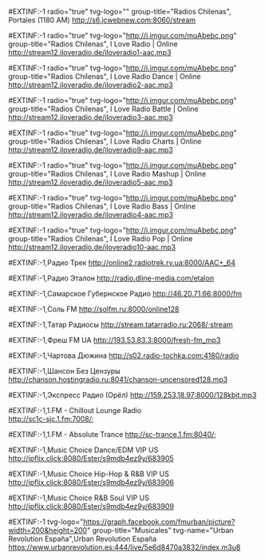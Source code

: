 



#EXTINF:-1 radio="true" tvg-logo="" group-title="Radios Chilenas", Portales (1180 AM)
http://s6.jcwebnew.com:8060/stream

#EXTINF:-1 radio="true" tvg-logo="http://i.imgur.com/muAbebc.png" group-title="Radios Chilenas", I Love Radio | Online
http://stream12.iloveradio.de/iloveradio1-aac.mp3

#EXTINF:-1 radio="true" tvg-logo="http://i.imgur.com/muAbebc.png" group-title="Radios Chilenas", I Love Radio Dance | Online
http://stream12.iloveradio.de/iloveradio2-aac.mp3

#EXTINF:-1 radio="true" tvg-logo="http://i.imgur.com/muAbebc.png" group-title="Radios Chilenas", I Love Radio Battle | Online
http://stream12.iloveradio.de/iloveradio3-aac.mp3

#EXTINF:-1 radio="true" tvg-logo="http://i.imgur.com/muAbebc.png" group-title="Radios Chilenas", I Love Radio Charts | Online
http://stream12.iloveradio.de/iloveradio9-aac.mp3

#EXTINF:-1 radio="true" tvg-logo="http://i.imgur.com/muAbebc.png" group-title="Radios Chilenas", I Love Radio Mashup | Online
http://stream12.iloveradio.de/iloveradio5-aac.mp3

#EXTINF:-1 radio="true" tvg-logo="http://i.imgur.com/muAbebc.png" group-title="Radios Chilenas", I Love Radio Bass | Online
http://stream12.iloveradio.de/iloveradio4-aac.mp3

#EXTINF:-1 radio="true" tvg-logo="http://i.imgur.com/muAbebc.png" group-title="Radios Chilenas", I Love Radio Pop | Online
http://stream12.iloveradio.de/iloveradio10-aac.mp3





#EXTINF:-1,Радио Трек
http://online2.radiotrek.rv.ua:8000/AAC+_64

#EXTINF:-1,Радио Эталон
http://radio.dline-media.com/etalon

#EXTINF:-1,Самарское Губернское Радио
http://46.20.71.66:8000/fm

#EXTINF:-1,Соль FM
http://solfm.ru:8000/online128

#EXTINF:-1,Татар Радиосы
http://stream.tatarradio.ru:2068/;stream

#EXTINF:-1,Фреш FM UA
http://193.53.83.3:8000/fresh-fm_mp3

#EXTINF:-1,Чартова Дюжина
http://s02.radio-tochka.com:4180/radio

#EXTINF:-1,Шансон Без Цензуры
http://chanson.hostingradio.ru:8041/chanson-uncensored128.mp3

#EXTINF:-1,Экспресс Радио (Орёл)
http://159.253.18.97:8000/128kbit.mp3

#EXTINF:-1,1.FM - Chillout Lounge Radio  
http://sc1c-sjc.1.fm:7008/;

#EXTINF:-1,1.FM - Absolute Trance
http://sc-trance.1.fm:8040/;

#EXTINF:-1,Music Choice Dance/EDM VIP US
http://ipflix.click:8080/Ester/s9mdb4ez9y/683905

#EXTINF:-1,Music Choice Hip-Hop & R&B VIP US
http://ipflix.click:8080/Ester/s9mdb4ez9y/683906

#EXTINF:-1,Music Choice R&B Soul VIP US   
http://ipflix.click:8080/Ester/s9mdb4ez9y/683909

#EXTINF:-1 tvg-logo="https://graph.facebook.com/fmurban/picture?width=200&height=200" group-title="Musicales" tvg-name="Urban Revolution España",Urban Revolution España
https://www.urbanrevolution.es:444/live/5e6d8470a3832/index.m3u8
